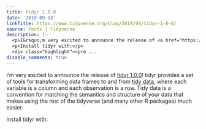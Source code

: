 ```yaml
---
title: tidyr 1.0.0
date: '2019-09-13'
linkTitle: https://www.tidyverse.org/blog/2019/09/tidyr-1-0-0/
source: Posts | Tidyverse
description: |-
  <p>I&rsquo;m very excited to announce the release of <a href="https://tidyr.tidyverse.org" target="_blank" rel="noopener">tidyr 1.0.0</a>! tidyr provides a set of tools for transforming data frames to and from <a href="https://tidyr.tidyverse.org/articles/tidy-data.html" target="_blank" rel="noopener">tidy data</a>, where each variable is a column and each observation is a row. Tidy data is a convention for matching the semantics and structure of your data that makes using the rest of the tidyverse (and many other R packages) much easier.</p>
  <p>Install tidyr with:</p>
  <div class="highlight"><pre ...
disable_comments: true
---
```

<p>I&rsquo;m very excited to announce the release of <a href="https://tidyr.tidyverse.org" target="_blank" rel="noopener">tidyr 1.0.0</a>! tidyr provides a set of tools for transforming data frames to and from <a href="https://tidyr.tidyverse.org/articles/tidy-data.html" target="_blank" rel="noopener">tidy data</a>, where each variable is a column and each observation is a row. Tidy data is a convention for matching the semantics and structure of your data that makes using the rest of the tidyverse (and many other R packages) much easier.</p>
<p>Install tidyr with:</p>
<div class="highlight"><pre ...